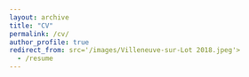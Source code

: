 ```yaml
---
layout: archive
title: "CV"
permalink: /cv/
author_profile: true
redirect_from: src='/images/Villeneuve-sur-Lot 2018.jpeg'>
  - /resume
---
```

